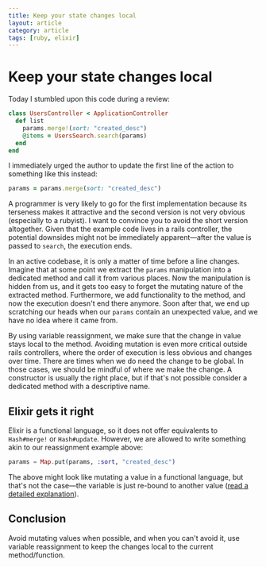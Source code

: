 ```yaml
---
title: Keep your state changes local
layout: article
category: article
tags: [ruby, elixir]
---
```


# Keep your state changes local

Today I stumbled upon this code during a review:

```ruby
class UsersController < ApplicationController
  def list
    params.merge!(sort: "created_desc")
    @items = UsersSearch.search(params)
  end
end
```

I immediately urged the author to update the first line of the action to something like this instead:

```ruby
params = params.merge(sort: "created_desc")
```

A programmer is very likely to go for the first implementation because its terseness makes it attractive and the second version is not very obvious (especially to a rubyist). I want to convince you to avoid the short version altogether. Given that the example code lives in a rails controller, the potential downsides might not be immediately apparent—after the value is passed to `search`, the execution ends.

In an active codebase, it is only a matter of time before a line changes. Imagine that at some point we extract the `params` manipulation into a dedicated method and call it from various places. Now the manipulation is hidden from us, and it gets too easy to forget the mutating nature of the extracted method. Furthermore, we add functionality to the method, and now the execution doesn't end there anymore. Soon after that, we end up scratching our heads when our `params` contain an unexpected value, and we have no idea where it came from.

By using variable reassignment, we make sure that the change in value stays local to the method. Avoiding mutation is even more critical outside rails controllers, where the order of execution is less obvious and changes over time. There are times when we do need the change to be global. In those cases, we should be mindful of where we make the change. A constructor is usually the right place, but if that's not possible consider a dedicated method with a descriptive name.

## Elixir gets it right

Elixir is a functional language, so it does not offer equivalents to `Hash#merge!` or `Hash#update`. However, we are allowed to write something akin to our reassignment example above:

```elixir
params = Map.put(params, :sort, "created_desc")
```

The above might look like mutating a value in a functional language, but that's not the case—the variable is just re-bound to another value ([read a detailed explanation][elixir-variable-rebinding]).

## Conclusion

Avoid mutating values when possible, and when you can't avoid it, use variable reassignment to keep the changes local to the current method/function.

[elixir-variable-rebinding]: http://blog.plataformatec.com.br/2016/01/comparing-elixir-and-erlang-variables/
